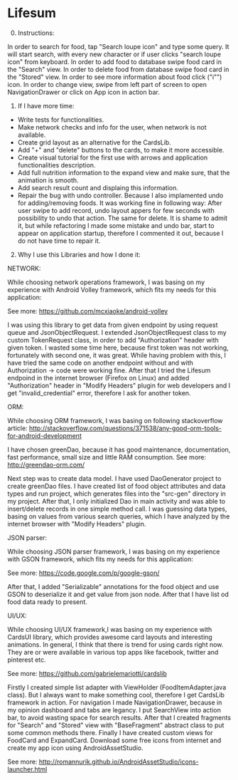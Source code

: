 Lifesum
=======

0. Instructions:

In order to search for food, tap "Search loupe icon" and type some query. It will start search, with every new character or if user clicks "search loupe icon" from keyboard.
In order to add food to database swipe food card in the "Search" view.
In order to delete food from database swipe food card in the "Stored" view.
In order to see more information about food click ("i"") icon.
In order to change view, swipe from left part of screen to open NavigationDrawer or click on App icon in action bar.

1. If I have more time:

- Write tests for functionalities.
- Make network checks and info for the user, when network is not available.
- Create grid layout as an alternative for the CardsLib.
- Add "+" and "delete" buttons to the cards, to make it more accessible.
- Create visual tutorial for the first use with arrows and application functionalities description.
- Add full nutrition information to the expand view and make sure, that the animation is smooth.
- Add search result count and displaing this information.
- Repair the bug with undo controller. Because I also implamented undo for adding/removing foods. It was working fine in following way:
After user swipe to add record, undo layout appers for few seconds with possibility to undo that action. The same for delete. It is shame to admit it, but while refactoring I made some mistake and undo bar, start to appear on application startup, therefore I commented it out, because I do not have time to repair it.

2. Why I use this Libraries and how I done it:

NETWORK:

While choosing network operations framework, I was basing on my experience with Android Volley framework, which fits my needs for this application:

See more: https://github.com/mcxiaoke/android-volley

I was using this library to get data from given endpoint by using request queue and JsonObjectRequest. I extended JsonObjectRequest class to my custom TokenRequest class, in order to add "Authorization" header with given token. I wasted some time here, because first token was not working, fortunately with second one, it was great. While having problem with this, I have tried the same code on another endpoint without and with Authorization  -> code were working fine. After that I tried the Lifesum endpoind in the internet browser (Firefox on Linux) and added "Authorization" header in "Modify Headers" plugin for web developers and I get "invalid_credential" error, therefore I ask for another token.

ORM:

While choosing ORM framework, I was basing on following stackoverflow article:
http://stackoverflow.com/questions/371538/any-good-orm-tools-for-android-development

I have chosen greenDao, because it has good maintenance, documentation, fast performance, small size and little RAM consumption.
See more: http://greendao-orm.com/

Next step was to create data model. I have used DaoGenerator project to create greenDao files. I have created list of food object attributes and data types and run project, which generates files into the "src-gen" directory in my project. After that, I only initialized Dao in main activity and was able to insert/delete records in one simple method call. I was guessing data types, basing on values from various search queries, which I have analyzed by the internet browser with "Modify Headers" plugin.

JSON parser:

While choosing JSON parser framework, I was basing on my experience with GSON framework, which fits my needs for this application:

See more: https://code.google.com/p/google-gson/

After that, I added "Serializable" annotations for the food object and use GSON to deserialize it and get value from json node. After that I have list od food data ready to present.

UI/UX:

While choosing UI/UX framework,I was basing on my experience with CardsUI library, which provides awesome card layouts and interesting animations. In general, I think that there is trend for using cards right now. They are or were available in various top apps like facebook, twitter and pinterest etc.

See more: https://github.com/gabrielemariotti/cardslib

Firstly I created simple list adapter with ViewHolder (FoodItemAdapter.java class). But I always want to make something cool, therefore I get CardsLib framework in action. For navigation I made NavigationDrawer, because in my opinion dashboard and tabs are legancy. I put SearchView into action bar, to avoid wasting space for search results. After that I created fragments for "Search" and "Stored" view with "BaseFragment" abstract class to put some common methods there. Finally I have created custom views for FoodCard and ExpandCard. Download some free icons from internet and create my app icon using AndroidAssetStudio.

See more:
http://romannurik.github.io/AndroidAssetStudio/icons-launcher.html

